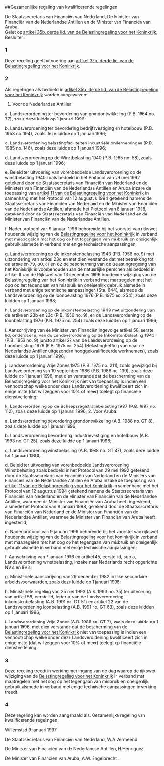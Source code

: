 <meta http-equiv='Content-Type' content='text/html; charset=utf-8' />

##Gezamenlijke regeling van kwalificerende regelingen

De Staatssecretaris van Financiën van Nederland, De Minister van Financiën van de Nederlandse Antillen en de Minister van Financiën van Aruba,  
Gelet op [artikel 35b, derde lid, van de Belastingregeling voor het Koninkrijk](../../../../../../../rijkswet/belastingregeling/voor/het/koninkrijk/BWBR0002464/README.md);
Besluiten:     

### 1  

Deze regeling geeft uitvoering aan [artikel 35b, derde lid, van de Belastingregeling voor het Koninkrijk](../../../../../../../rijkswet/belastingregeling/voor/het/koninkrijk/BWBR0002464/README.md).  

### 2  

Als regelingen als bedoeld in [artikel 35b, derde lid, van de Belastingregeling voor het Koninkrijk](../../../../../../../rijkswet/belastingregeling/voor/het/koninkrijk/BWBR0002464/README.md) worden aangewezen: 

1.  Voor de Nederlandse Antillen: 

a.  Landsverordening ter bevordering van grondontwikkeling (P.B. 1964 no. 77), zoals deze luidde op 1 januari 1996; 

b.  Landsverordening ter bevordering bedrijfsvestiging en hotelbouw (P.B. 1953 no. 194), zoals deze luidde op 1 januari 1996; 

c.  Landsverordening belastingfaciliteiten industriële ondernemingen (P.B. 1985 no. 146), zoals deze luidde op 1 januari 1996; 

d.  Landsverordening op de Winstbelasting 1940 (P.B. 1965 no. 58), zoals deze luidde op 1 januari 1996; 

e.  Beleid ter uitvoering van vorenbedoelde Landsverordening op de winstbelasting 1940 zoals bedoeld in het Protocol van 29 mei 1992 getekend door de Staatssecretaris van Financiën van Nederland en de Ministers van Financiën van de Nederlandse Antillen en Aruba inzake de toepassing van [artikel 11 van de Belastingregeling voor het Koninkrijk](../../../../../../../rijkswet/belastingregeling/voor/het/koninkrijk/BWBR0002464/README.md) in samenhang met het Protocol van 12 augustus 1994 getekend namens de Staatssecretaris van Financiën van Nederland en de Minister van Financiën van de Nederlandse Antillen, alsmede het Protocol van 8 januari 1998, getekend door de Staatssecretaris van Financiën van Nederland en de Minister van Financiën van de Nederlandse Antillen. 

f. Nader protocol van 9 januari 1996 behorende bij het voorstel van rijkswet houdende wijziging van de [Belastingregeling voor het Koninkrijk](../../../../../../../rijkswet/belastingregeling/voor/het/koninkrijk/BWBR0002464/README.md) in verband met maatregelen met het oog op het tegengaan van misbruik en oneigenlijk gebruik alsmede in verband met enige technische aanpassingen; 

g.  Landsverordening op de inkomstenbelasting 1943 (P.B. 1956 no. 9) met uitzondering van artikel 23c en met dien verstande dat met betrekking tot de artikelen 79, 80, 81 en 82 de bescherming van de Belastingregeling van het Koninkrijk is voorbehouden aan de natuurlijke personen als bedoeld in artikel II van de Rijkswet van 13 december 1996 houdende wijziging van de Belastingregeling van het Koninkrijk in verband met maatregelen met het oog op het tegengaan van misbruik en oneigenlijk gebruik alsmede in verband met enige technische aanpassingen (Sta. 644), alsmede de Landsverordening op de loonbelasting 1976 (P.B. 1975 no. 254), zoals deze luidden op 1 januari 1998; 

h.  Landsverordening op de inkomstenbelasting 1943 met uitzondering van de artikelen 23b en 23c (P.B. 1956 no. 9), en de Landsverordening op de loonbelasting 1976 (P.B. 1975 no. 254) zoals deze luidden op 1 januari 1996; 

i.  Aanschrijving van de Minister van Financiën ingevolge artikel 58, eerste lid, onderdeel a, van de Landsverordening op de Inkomstenbelasting 1943 (P.B. 1956 no. 9) juncto artikel 22 van de Landsverordening op de Loonbelasting 1976 (P.B. 1975 no. 254) (Belastingheffing van naar de Nederlandse Antillen uitgezonden hooggekwalificeerde werknemers), zoals deze luidde op 1 januari 1996; 

j.  Landsverordening Vrije Zones 1975 (P.B. 1975 no. 211), zoals gewijzigd bij Landsverordening van 19 september 1986 (P.B. 1986 no. 139), zoals deze luidde op 1 januari 1996, met dien verstande dat de bescherming van de [Belastingregeling voor het Koninkrijk](../../../../../../../rijkswet/belastingregeling/voor/het/koninkrijk/BWBR0002464/README.md) niet van toepassing is indien een vennootschap welke onder deze Landsverordening kwalificeert zich in enige mate (dat wil zeggen voor 10% of meer) toelegt op financiële dienstverlening; 

k.  Landsverordening op de Scheepsregistratiebelasting 1987 (P.B. 1987 no. 112), zoals deze luidde op 1 januari 1996;   2. Voor Aruba: 

a.  Landsverordening bevordering grondontwikkeling (A.B. 1988 no. GT 8), zoals deze luidde op 1 januari 1996; 

b.  Landsverordening bevordering industrievestiging en hotelbouw (A.B. 1993 no. GT 25), zoals deze luidde op 1 januari 1996; 

c.  Landsverordening winstbelasting (A.B. 1988 no. GT 47), zoals deze luidde tot 1 januari 1996; 

d.  Beleid ter uitvoering van vorenbedoelde Landsverordening Winstbelasting zoals bedoeld in het Protocol van 29 mei 1992 getekend door de Staatssecretaris van Financiën van Nederland en de Ministers van Financiën van de Nederlandse Antillen en Aruba inzake de toepassing van [artikel 11 van de Belastingregeling voor het Koninkrijk](../../../../../../../rijkswet/belastingregeling/voor/het/koninkrijk/BWBR0002464/README.md) in samenhang met het Protocol van 12 augustus 1994 getekend namens de Staatssecretaris van Financiën van Nederland en de Minister van Financiën van de Nederlandse Antillen, waarmee de Minister van Financiën van Aruba heeft ingestemd, alsmede het Protocol van 8 januari 1998, getekend door de Staatssecretaris van Financiën van Nederland en de Minister van Financiën van de Nederlandse Antillen, waarmee de Minister van Financiën van Aruba heeft ingestemd;  

e.  Nader protocol van 9 januari 1996 behorende bij het voorstel van rijkswet houdende wijziging van de [Belastingregeling voor het Koninkrijk](../../../../../../../rijkswet/belastingregeling/voor/het/koninkrijk/BWBR0002464/README.md) in verband met maatregelen met het oog op het tegengaan van misbruik en oneigenlijk gebruik alsmede in verband met enige technische aanpassingen; 

f.  Aanschrijving van 7 januari 1996 ex artikel 45, eerste lid, sub a, Landsverordening winstbelasting, inzake naar Nederlands recht opgerichte NV’s en BV’s; 

g.  Ministeriële aanschrijving van 29 december 1982 inzake secundaire arbeidsvoorwaarden, zoals deze luidde op 1 januari 1996; 

h.  Ministeriële regeling van 25 mei 1993 (A.B. 1993 no. 25) ter uitvoering van artikel 58, eerste lid, letter a, van de Landsverordening inkomstenbelasting (A.B. 1991 no. GT 51) en artikel 22 van de Landsverordening loonbelasting (A.B. 1991 no. GT 63), zoals deze luidden op 1 januari 1996; 

i.  Landsverordening Vrije Zones (A.B. 1988 no. GT 7), zoals deze luidde op 1 januari 1996, met dien verstande dat de bescherming van de [Belastingregeling voor het Koninkrijk](../../../../../../../rijkswet/belastingregeling/voor/het/koninkrijk/BWBR0002464/README.md) niet van toepassing is indien een vennootschap welke onder deze Landsverordening kwalificeert zich in enige mate (dat wil zeggen voor 10% of meer) toelegt op financiële dienstverlening.   

### 3  

Deze regeling treedt in werking met ingang van de dag waarop de rijkswet wijziging van de [Belastingregeling voor het Koninkrijk](../../../../../../../rijkswet/belastingregeling/voor/het/koninkrijk/BWBR0002464/README.md) in verband met maatregelen met het oog op het tegengaan van misbruik en oneigenlijk gebruik alsmede in verband met enige technische aanpassingen inwerking treedt.  

### 4  

Deze regeling kan worden aangehaald als: Gezamenlijke regeling van kwalificerende regelingen. 

Willemstad 
9 januari 1997    

De 
Staatssecretaris van Financiën van Nederland, 
W.A.Vermeend

De 
Minister van Financiën van de Nederlandse Antillen, 
H.Henriquez

De 
Minister van Financiën van Aruba, 
A.W. Engelbrecht  .    
